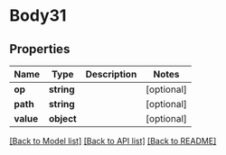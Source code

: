 # Body31

## Properties
Name | Type | Description | Notes
------------ | ------------- | ------------- | -------------
**op** | **string** |  | [optional] 
**path** | **string** |  | [optional] 
**value** | **object** |  | [optional] 

[[Back to Model list]](../README.md#documentation-for-models) [[Back to API list]](../README.md#documentation-for-api-endpoints) [[Back to README]](../README.md)


